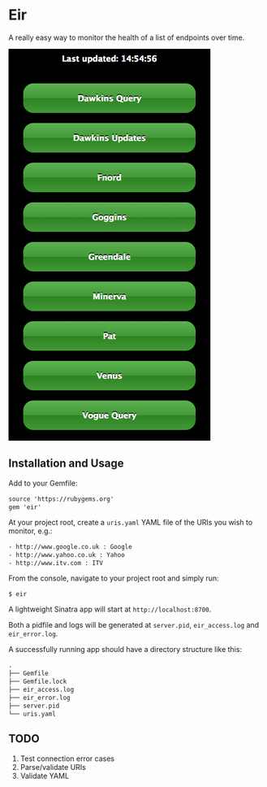 # Eir

A really easy way to monitor the health of a list of endpoints over time.

![Example Dashboard](dashboard.png)

## Installation and Usage

Add to your Gemfile:

    source 'https://rubygems.org'
    gem 'eir'

At your project root, create a `uris.yaml` YAML file of the URIs you wish to monitor, e.g.:

    - http://www.google.co.uk : Google
    - http://www.yahoo.co.uk : Yahoo
    - http://www.itv.com : ITV

From the console, navigate to your project root and simply run:

    $ eir

A lightweight Sinatra app will start at `http://localhost:8700`.

Both a pidfile and logs will be generated at `server.pid`, `eir_access.log` and `eir_error.log`.

A successfully running app should have a directory structure like this:

    .
    ├── Gemfile
    ├── Gemfile.lock
    ├── eir_access.log
    ├── eir_error.log
    ├── server.pid
    └── uris.yaml

## TODO

1. Test connection error cases
2. Parse/validate URIs
3. Validate YAML

